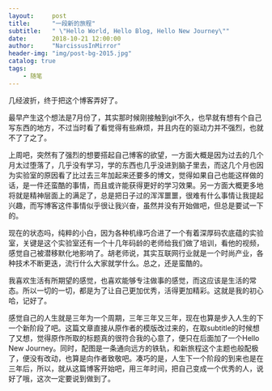 ```yaml
---
layout:     post
title:      "一段新的旅程"
subtitle:   " \"Hello World, Hello Blog, Hello New Journey\""
date:       2018-10-21 12:00:00
author:     "NarcissusInMirror"
header-img: "img/post-bg-2015.jpg"
catalog: true
tags:
    - 随笔
---
```



几经波折，终于把这个博客弄好了。


最早产生这个想法是7月份了，其实那时候刚接触到git不久，也早就有想有个自己写东西的地方，不过当时看了看觉得有些麻烦，并且内在的驱动力并不强烈，也就不了了之了。


上周吧，突然有了强烈的想要搭起自己博客的欲望，一方面大概是因为过去的几个月太过堕落了，几乎没有学习，学的东西也几乎没进到脑子里去，而这几个月也因为实验室的原因看了比过去三年加起来还要多的博文，觉得如果自己也能这样做的话，是一件还蛮酷的事情，而且或许能获得更好的学习效果。另一方面大概更多地将就是精神层面上的满足了，总是把日子过的浑浑噩噩，很难有什么事情让我提起兴趣，而写博客这件事情似乎很让我兴奋，虽然并没有开始做吧，但总是要试一下的。


现在的状态吗，纯粹的小白，因为各种机缘巧合进了一个有着深厚码农底蕴的实验室，关键是这个实验室还有一个十几年码龄的老师给我们做了培训，看他的视频，感觉自己被潜移默化地影响了。胡老师说，其实互联网行业就是一个时尚产业，各种技术不断更迭，流行什么大家就学什么。总之，还是蛮酷的。


我喜欢生活有所期望的感觉，也喜欢能够专注做事的感觉，而这应该是生活的常态。所以一切的一切，都是为了让自己更加优秀，活得更加精彩。这就是我的初心哈，记好了。


感觉自己的人生就是三年为一个周期，三年三年又三年，现在也算是步入人生的下一个新阶段了吧。这篇文章直接从原作者的模版改过来的，在取subtitle的时候想了又想，觉得原作所取的标题真的很符合我的心意了，便只在后面加了一个Hello New Journey。同时，配图是一条通向远方的铁轨，和新旅程这个主题也般配极了，便没有改动，也算是向作者致敬吧。凑巧的是，人生下一个阶段的到来也是在三年后，所以，就从这篇博客开始吧，用三年时间，把自己变成一个优秀的人，说好了哦，这次一定要说到做到了。
